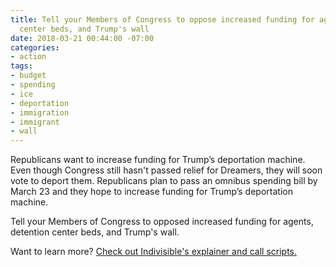 ```yaml
---
title: Tell your Members of Congress to oppose increased funding for agents, detention
  center beds, and Trump's wall
date: 2018-03-21 00:44:00 -07:00
categories:
- action
tags:
- budget
- spending
- ice
- deportation
- immigration
- immigrant
- wall
---
```


Republicans want to increase funding for Trump’s deportation machine. Even though Congress still hasn't passed relief for Dreamers, they will soon vote to deport them. Republicans plan to pass an omnibus spending bill by March 23 and they hope to increase funding for Trump’s deportation machine. 

Tell your Members of Congress to opposed increased funding for agents, detention center beds, and Trump's wall. 

Want to learn more? [Check out Indivisible's explainer and call scripts. ](https://www.indivisible.org/resource/watch-march-23-spending-bill/)